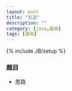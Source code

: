 ```yaml
---
layout: post
title: "方法"
description: ""
category: [java,基础]
tags: [基础]
---
```

{% include JB/setup %}

### 题目
* 思路